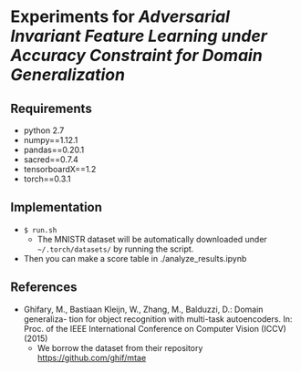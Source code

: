 # Experiments for *Adversarial Invariant Feature Learning under Accuracy Constraint for Domain Generalization*


## Requirements
- python 2.7
- numpy==1.12.1
- pandas==0.20.1
- sacred==0.7.4 
- tensorboardX==1.2 
- torch==0.3.1
 

## Implementation
- `$ run.sh`
  - The MNISTR dataset will be automatically downloaded under `~/.torch/datasets/` by running the script.
- Then you can make a score table in ./analyze_results.ipynb
  

## References
- Ghifary, M., Bastiaan Kleijn, W., Zhang, M., Balduzzi, D.: Domain generaliza- tion for object recognition with multi-task autoencoders. In: Proc. of the IEEE International Conference on Computer Vision (ICCV) (2015)
  - We borrow the dataset from their repository https://github.com/ghif/mtae
